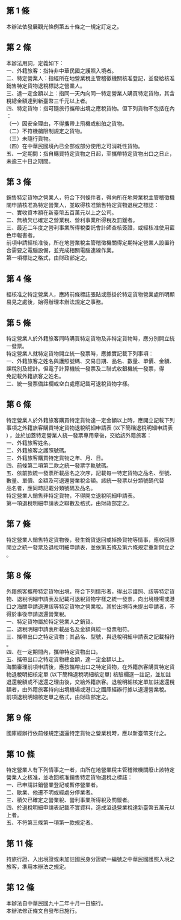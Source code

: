 第 1 條
-------
本辦法依發展觀光條例第五十條之一規定訂定之。

第 2 條
-------
本辦法用詞，定義如下：  
一、外籍旅客：指持非中華民國之護照入境者。  
二、特定營業人：指經所在地營業稅主管稽徵機關核准登記，並發給核准  
    銷售特定貨物退稅標誌之營業人。  
三、達一定金額以上：指同一天內向同一特定營業人購買特定貨物，其含  
    稅總金額達到新臺幣三千元以上者。  
四、特定貨物：指可隨旅行攜帶出境之應稅貨物。但下列貨物不包括在內  
    ：  
（一）因安全理由，不得攜帶上飛機或船舶之貨物。  
（二）不符機艙限制規定之貨物。  
（三）未隨行貨物。  
（四）在中華民國境內已全部或部分使用之可消耗性貨物。  
五、一定期間：指自購買特定貨物之日起，至攜帶特定貨物出口之日止，  
    未逾三十日之期間。

第 3 條
-------
銷售特定貨物之營業人，符合下列條件者，得向所在地營業稅主管稽徵機  
關申請核准為特定營業人，並取得核准銷售特定貨物退稅之標誌：  
一、實收資本額在新臺幣五百萬元以上之公司。  
二、無積欠已確定之營業稅、營利事業所得稅及罰鍰者。  
三、最近二年度之營利事業所得稅委託會計師查核簽證，或經核准使用藍  
    色申報書者。  
前項申請經核准後，所在地營業稅主管稽徵機關得定期特定營業人設置符  
合需要之電腦設備，並完成相關電腦連線作業。  
第一項標誌之格式，由財政部定之。

第 4 條
-------
經核准之特定營業人，應將前條標誌張貼或懸掛於特定貨物營業處所明顯  
易見之處後，始得辦理本辦法規定之事務。

第 5 條
-------
特定營業人於外籍旅客同時購買特定貨物及非特定貨物時，應分別開立統  
一發票。  
特定營業人就特定貨物開立統一發票時，應據實記載下列事項：  
一、外籍旅客之姓名與護照號碼、交易日期、品名、數量、單價、金額、  
    課稅別及總計。但電子計算機統一發票及二聯式收銀機統一發票，得  
    免記載外籍旅客之姓名。  
二、統一發票備註欄或空白處應記載可退稅貨物字樣。

第 6 條
-------
特定營業人於外籍旅客購買特定貨物達一定金額以上時，應開立記載下列  
事項之外籍旅客購買特定貨物退稅明細申請表 (以下簡稱退稅明細申請表  
) ，並於加蓋特定營業人統一發票專用章後，交給該外籍旅客：  
一、外籍旅客姓名。  
二、外籍旅客之護照號碼。  
三、外籍旅客購買特定貨物之年、月、日。  
四、前條第二項第二款之統一發票字軌號碼。  
五、依前款統一發票所載品名之次序，記載每一特定貨物之品名、型號、  
    數量、單價、金額及可退還營業稅金額。該統一發票以分類號碼代替  
    品名者，應同時記載分類號碼及品名。  
特定營業人銷售非特定貨物，不得開立退稅明細申請表。  
第一項退稅明細申請表之聯數及格式，由財政部定之。

第 7 條
-------
特定營業人銷售特定貨物後，發生銷貨退回或掉換貨物等情事，應收回原  
開立之統一發票及退稅明細申請表，並依第五條及第六條規定重新開立之  
。

第 8 條
-------
外籍旅客攜帶特定貨物出境，符合下列情形者，得出示護照、該等特定貨  
物、退稅明細申請表及記載可退稅貨物字樣之統一發票，向出境機場或港  
口之海關申請退還該等特定貨物之營業稅。其於出境時未提出申請者，不  
得於事後申請退還營業稅。  
一、特定貨物屬於特定營業人之銷貨。  
二、退稅明細申請表所載品名及金額與統一發票相符。  
三、攜帶出口之特定貨物；其品名、型號，與退稅明細申請表之記載相符  
    。  
四、在一定期間內，攜帶特定貨物出口。  
五、攜帶出口之特定貨物總金額，達一定金額以上。  
海關審理前項申請後，應按攜帶出口之特定貨物，在外籍旅客購買特定貨  
物退稅明細核定單 (以下簡稱退稅明細核定單) 核驗欄逐一註記，並加註  
退還稅額或不退還之理由後，交給外籍旅客。退稅明細核定單加註退還稅  
額者，由外籍旅客持向出境機場或港口之國庫經辦行據以退還營業稅。  
前項退稅明細核定單之格式，由財政部定之。

第 9 條
-------
國庫經辦行依前條規定退還特定貨物之營業稅時，應以新臺幣支付之。

第 10 條
--------
特定營業人有下列情事之一者，由所在地營業稅主管稽徵機關廢止該特定  
營業人之核准，並收回核准銷售特定貨物退稅之標誌：  
一、已申請註銷營業登記或暫停營業者。  
二、歇業、他遷不明或經處分停業者。  
三、積欠已確定之營業稅、營利事業所得稅及罰鍰者。  
四、於退稅明細申請表記載不實資料，造成溢退營業稅達新臺幣五萬元以  
    上者。  
五、不符第三條第一項第一款規定者。

第 11 條
--------
持旅行證、入出境證或未加註國民身分證統一編號之中華民國護照入境之  
旅客，準用本辦法之規定。

第 12 條
--------
本辦法自中華民國九十二年十月一日施行。  
本辦法修正條文自發布日施行。

